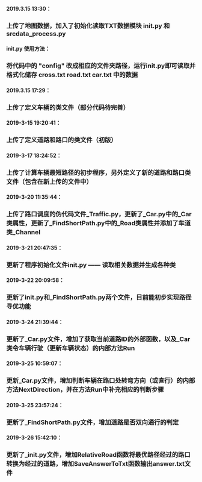 #### 2019.3.15 13:30： 
### 上传了地图数据，加入了初始化读取TXT数据模块 init.py 和 srcdata_process.py

#### init.py 使用方法：
### 将代码中的 "config" 改成相应的文件夹路径，运行init.py即可读取并格式化储存 cross.txt road.txt car.txt 中的数据

#### 2019.3.15 17:29：
### 上传了定义车辆的类文件（部分代码待完善）

#### 2019-3-15 19:20:41：
### 上传了定义道路和路口的类文件（初版）

#### 2019-3-17 18:24:52：
### 上传了计算车辆最短路径的初步程序，另外定义了新的道路和路口类文件（包含在新上传的文件中）

#### 2019-3-20 11:35:44：
### 上传了路口调度的伪代码文件_Traffic.py，更新了_Car.py中的_Car类属性，更新了_FindShortPath.py中的_Road类属性并添加了车道类_Channel

#### 2019-3-21 20:47:35：
### 更新了程序初始化文件init.py —— 读取相关数据并生成各种类

#### 2019-3-22 20:09:58：
### 更新了init.py和_FindShortPath.py两个文件，目前能初步实现路径寻优功能

#### 2019-3-24 21:39:44：
### 更新了_Car.py文件，增加了获取当前道路ID的外部函数，以及_Car类令车辆行驶（更新车辆状态）的内部方法Run

#### 2019-3-25 10:59:07：
### 更新_Car.py文件，增加判断车辆在路口处转弯方向（或直行）的内部方法NextDirection，并在方法Run中补充相应的判断步骤

#### 2019-3-25 23:57:24：
### 更新了_FindShortPath.py文件，增加道路是否双向通行的判定

#### 2019-3-26 15:42:10：
### 更新了_init.py文件，增加RelativeRoad函数将最优路径经过的路口转换为经过的道路，增加SaveAnswerToTxt函数输出answer.txt文件
